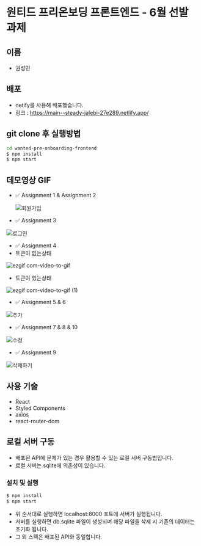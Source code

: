 # 원티드 프리온보딩 프론트엔드 - 6월 선발 과제

## 이름
- 권성민

## 배포
- netify를 사용해 배포했습니다.
- 링크 : https://main--steady-jalebi-27e289.netlify.app/

## git clone 후 실행방법
 ```zsh
 cd wanted-pre-onboarding-frontend
 $ npm install
 $ npm start
 ``` 

## 데모영상 GIF

- ✅ Assignment 1 & Assignment 2

  ![회원가입](https://github.com/kwonja/wanted-pre-onboarding-frontend/assets/42410000/0d53d5f8-b04f-4c4a-9f0f-7d9998dc89f8)
- ✅ Assignment 3

 ![로그인](https://github.com/kwonja/wanted-pre-onboarding-frontend/assets/42410000/209dbdb3-e7f3-42a7-86b8-7dc191932d85)
- ✅ Assignment 4
- 토큰이 없는상태

![ezgif com-video-to-gif](https://github.com/kwonja/wanted-pre-onboarding-frontend/assets/42410000/b453906a-8f4b-43d3-b136-07219ab6de4c)
- 토큰이 있는상태

![ezgif com-video-to-gif (1)](https://github.com/kwonja/wanted-pre-onboarding-frontend/assets/42410000/b4c2b1a2-e562-473f-b5dd-4176f2108f0e)

- ✅ Assignment 5 & 6

![추가](https://github.com/kwonja/wanted-pre-onboarding-frontend/assets/42410000/a0eab880-039e-416a-9707-2a8f51e35a24)

- ✅ Assignment 7 & 8 & 10

![수정](https://github.com/kwonja/wanted-pre-onboarding-frontend/assets/42410000/35be8e94-f64d-4a94-ad09-4f202efe719b)

- ✅ Assignment 9
 
![삭제하기](https://github.com/kwonja/wanted-pre-onboarding-frontend/assets/42410000/d40c64a6-bf65-45ff-9de0-2a84218db925)

## 사용 기술
- React
- Styled Components
- axios
- react-router-dom

## 로컬 서버 구동

- 배포된 API에 문제가 있는 경우 활용할 수 있는 로컬 서버 구동법입니다.
- 로컬 서버는 sqlite에 의존성이 있습니다.

### 설치 및 실행

```zsh
$ npm install
$ npm start
```

- 위 순서대로 실행하면 localhost:8000 포트에 서버가 실행됩니다.
- 서버를 실행하면 db.sqlite 파일이 생성되며 해당 파일을 삭제 시 기존의 데이터는 초기화 됩니다.
- 그 외 스펙은 배포된 API와 동일합니다.

